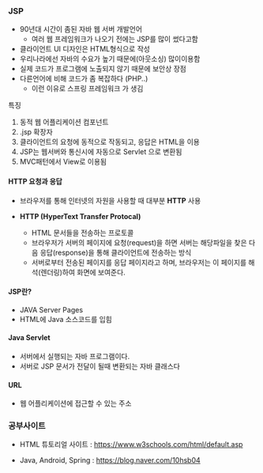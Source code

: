 ### JSP

- 90년대 시간이 좀된 자바 웹 서버 개발언어 
  - 여러 웹 프레임워크가 나오기 전에는 JSP를 많이 썼다고함 
- 클라이언트 UI 디자인은 HTML형식으로 작성
- 우리나라에선 자바의 수요가 높기 때문에(아웃소싱) 많이이용함 
- 실제 코드가 프로그램에 노출되지 않기 때문에 보안상 장점  
- 다른언어에 비해 코드가 좀 복잡하다 (PHP..)
  - 이런 이유로 스프링 프레임워크 가 생김 



특징 

1. 동적 웹 어플리케이션 컴포넌트
2. .jsp 확장자
3. 클라이언트의 요청에 동적으로 작동되고, 응답은 HTML을 이용
4. JSP는 웹서버와 통신시에 자동으로 Servlet 으로 변환됨
5. MVC패턴에서 View로 이용됨 





#### HTTP 요청과 응답

- 브라우저를 통해 인터넷의 자원을 사용할 때 대부분 **HTTP** 사용

- **HTTP (HyperText Transfer Protocal)** 
  - HTML 문서들을 전송하는 프로토콜 
  - 브라우저가 서버의 페이지에 요청(request)을 하면 서버는 해당파일을 찾은 다음 응답(response)을 통해 클라이언트에 전송하는 방식 
  - 서버로부터 전송된 페이지를 응답 페이지라고 하며, 브라우저는 이 페이지를 해석(렌더링)하여 화면에 보여준다. 



#### JSP란?

- JAVA Server Pages
- HTML에 Java 소스코드를 입힘



#### Java Servlet

- 서버에서 실행되는 자바 프로그램이다.
- 서버로 JSP 문서가 전달이 될때 변환되는 자바 클래스다 



#### URL

- 웹 어플리케이션에 접근할 수 있는 주소 





### 공부사이트

- HTML 튜토리얼 사이트 : https://www.w3schools.com/html/default.asp

- Java, Android, Spring : https://blog.naver.com/10hsb04



